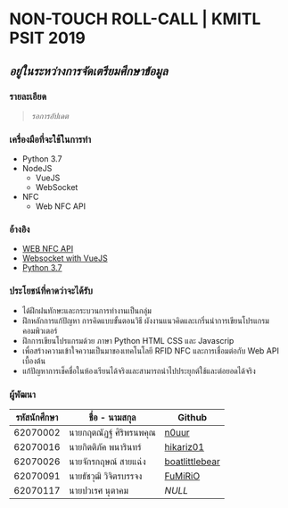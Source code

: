 # NON-TOUCH ROLL-CALL | KMITL PSIT 2019
## *อยู่ในระหว่างการจัดเตรียมศึกษาข้อมูล*

### รายละเอียด
> *รอการอัปเดต*

### เครื่องมือที่จะใช้ในการทำ
 - Python 3.7
 - NodeJS
	 - VueJS
	 - WebSocket
 - NFC
	 - Web NFC API

### อ้างอิง
 - [WEB NFC API](https://www.w3.org/TR/nfc/)
 - [Websocket with VueJS](https://www.npmjs.com/package/vue-native-websocket)
 - [Python 3.7](https://docs.python.org/3.7/)

### ประโยชน์ที่คาดว่าจะได้รับ
 - ได้ฝึกฝนทักษะและกระบวนการทำงานเป็นกลุ่ม
 - ฝึกหลักการแก้ปัญหา การคิดแบบขั้นตอนวิธี ผังงานแนวคิดและเกริ่นนำการเขียนโปรแกรมคอมพิวเตอร์
 - ฝึกการเขียนโปรแกรมด้วย ภาษา Python HTML CSS และ Javascrip
 - เพื่อสร้างความเข้าใจความเป็นมาของเทคโนโลยี RFID NFC และการเชื่อมต่อกับ Web API เบื้องต้น
 - แก้ปัญหาการเช็คชื่อในห้องเรียนได้จริงและสามารถนำไปประยุกต์ใช้และต่อยอดได้จริง

### ผู้พัฒนา
|รหัสนักศึกษา| ชื่อ - นามสกุล | Github |
|--|--|--|
| 62070002 | นายกฤตณัฏฐ์ ศิริพรนพคุณ | [n0uur](https://github.com/n0uur) |
| 62070016 | นายกิตติภัค พนารินทร์ | [hikariz01](https://github.com/hikariz01) |
| 62070026 | นายจักรกฤษณ์ สายแฉ่ง | [boatlittlebear](https://github.com/boatlittlebear) |
| 62070091 | นายธัชวุฒิ วิจิตรบรรจง | [FuMiRiO](https://github.com/FuMiRiO) |
| 62070117 | นายปวเรศ นุตาคม | *NULL* |


 

 
